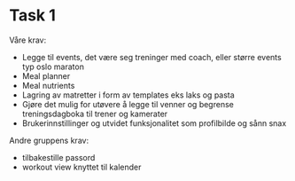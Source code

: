 # Task 1

Våre krav:
- Legge til events, det være seg treninger med coach, eller større events typ oslo maraton
- Meal planner
- Meal nutrients
- Lagring av matretter i form av templates eks laks og pasta
- Gjøre det mulig for utøvere å legge til venner og begrense treningsdagboka til trener og kamerater
- Brukerinnstillinger og utvidet funksjonalitet som profilbilde og sånn snax 

Andre gruppens krav:
- tilbakestille passord
- workout view knyttet til kalender
